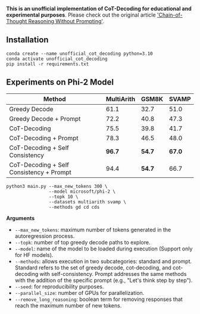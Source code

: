 **This is an unofficial implementation of CoT-Decoding for educational and experimental purposes**. Please check out the original article ['Chain-of-Thought Reasoning Without Prompting'](https://arxiv.org/abs/2402.10200).

## Installation

```
conda create --name unofficial_cot_decoding python=3.10
conda activate unofficial_cot_decoding
pip install -r requirements.txt
```

## Experiments on Phi-2 Model

| Method | MultiArith | GSM8K | SVAMP | 
|----------|----------|----------| ----------|
| Greedy Decode | 61.1 | 32.7 | 51.0 |
| Greedy Decode + Prompt | 72.2 |  40.8 |  47.3 |
| CoT-Decoding | 75.5 | 39.8 | 41.7 |
| CoT-Decoding + Prompt | 78.3 | 46.5 | 48.0 |
| CoT-Decoding + Self Consistency | **96.7** |  **54.7** |  **67.0** |
| CoT-Decoding + Self Consistency + Prompt | 94.4 | **54.7** | 66.7 |

```
python3 main.py --max_new_tokens 300 \
                --model microsoft/phi-2 \
                --topk 10 \
                --datasets multiarith svamp \
                --methods gd cd cds
```


**Arguments**

- `--max_new_tokens`: maximum number of tokens generated in the autoregression process.
- `--topk`: number of top greedy decode paths to explore.
- `--model`: name of the model to be loaded during execution (Support only for HF models).
- `--methods`: allows execution in two subcategories: standard and prompt. Standard refers to the set of greedy decode, cot-decoding, and cot-decoding with self-consistency. Prompt addresses the same methods with the addition of the specific prompt (e.g., "Let's think step by step").
- `--seed`: for reproducibility purposes.
- `--parallel_size`: number of GPUs for parallelization.
- `--remove_long_reasoning`: boolean term for removing responses that reach the maximum number of new tokens.
